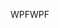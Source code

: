 <span data-ttu-id="cfe08-101">WPF</span><span class="sxs-lookup"><span data-stu-id="cfe08-101">WPF</span></span>